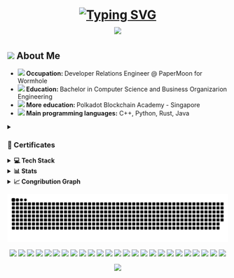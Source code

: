 <!--INTRO-->
<h1 align="center">
  <a href="https://git.io/typing-svg">
    <img src="https://readme-typing-svg.demolab.com?font=Fira+Code&pause=1000&color=888ECC&center=true&random=false&width=435&lines=Hello+There+%F0%9F%91%8B;++This+is+Ilaria;+Nice+to+meet+you+!" alt="Typing SVG" />
  </a>
<br>
<img src="https://raw.githubusercontent.com/innng/innng/master/assets/kyubey.gif" height="40" />
</h1>

<!--BIO-->
<h2><img src="https://cultofthepartyparrot.com/guests/hd/nyanparrot.gif" height="30"/> About Me </h2>
   <ul>
	<li><b>	<img src="https://cultofthepartyparrot.com/parrots/hd/laptop_parrot.gif" height="20"/> Occupation: </b>Developer Relations Engineer @ PaperMoon for Wormhole</li>
	<li><b><img src="https://cultofthepartyparrot.com/parrots/hd/scienceparrot.gif" height="20"/> Education: </b>Bachelor in Computer Science and Business Organizarion Engineering</li>
	<li><b><img src="https://cultofthepartyparrot.com/parrots/hd/60fpsparrot.gif" height="20"/> More education: </b> Polkadot Blockchain Academy - Singapore</li>
	<li><b><img src="https://cultofthepartyparrot.com/parrots/deployparrot.gif" height="20"/> Main programming languages:</b> C++, Python, Rust, Java</li>
   </ul>

<!--CERTIFICATES-->
<details>
<summary><h3>🏅 Certificates </h3></summary>

- [Polkadot Blockchain Academy](https://kodadot.xyz/ahp/gallery/171-44)
- [UNIC - Intro to Digital Currencies](https://app.block.co/certificate/03d844fa-17d4-4628-98bb-eed9414441b7/)
</details>

<!--TECH-->
<details>
  <summary><b>💻 Tech Stack </b></summary>

👩‍💻 Programming languages 

![C++](https://img.shields.io/badge/c++-%2300599C.svg?style=flat-square&logo=c%2B%2B&logoColor=white) ![Java](https://img.shields.io/badge/java-%23ED8B00.svg?style=flat-square&logo=openjdk&logoColor=white) ![JavaScript](https://img.shields.io/badge/javascript-%23323330.svg?style=flat-square&logo=javascript&logoColor=%23F7DF1E) ![LaTeX](https://img.shields.io/badge/latex-%23008080.svg?style=flat-square&logo=latex&logoColor=white) ![Markdown](https://img.shields.io/badge/markdown-%23000000.svg?style=flat-square&logo=markdown&logoColor=white) ![Python](https://img.shields.io/badge/python-3670A0?style=flat-square&logo=python&logoColor=ffdd54) ![Rust](https://img.shields.io/badge/rust-%23000000.svg?style=flat-square&logo=rust&logoColor=white) ![Solidity](https://img.shields.io/badge/Solidity-%23363636.svg?style=flat-square&logo=solidity&logoColor=white) ![Swift](https://img.shields.io/badge/swift-F54A2A?style=flat-square&logo=swift&logoColor=white) ![TypeScript](https://img.shields.io/badge/typescript-%23007ACC.svg?style=flat-square&logo=typescript&logoColor=white) 

📚 Framewroks & Libraries 

![JavaFX](https://img.shields.io/badge/javafx-%23FF0000.svg?style=flat-square&logo=javafx&logoColor=white) ![NPM](https://img.shields.io/badge/NPM-%23CB3837.svg?style=flat-square&logo=npm&logoColor=white) ![NodeJS](https://img.shields.io/badge/node.js-6DA55F?style=flat-square&logo=node.js&logoColor=white) ![OpenCV](https://img.shields.io/badge/opencv-%23white.svg?style=flat-square&logo=opencv&logoColor=white) ![React](https://img.shields.io/badge/react-%2320232a.svg?style=flat-square&logo=react&logoColor=%2361DAFB) ![WordPress](https://img.shields.io/badge/WordPress-%23117AC9.svg?style=flat-square&logo=WordPress&logoColor=white) 

🎨 Design

![Adobe](https://img.shields.io/badge/adobe-%23FF0000.svg?style=flat-square&logo=adobe&logoColor=white) ![Adobe Illustrator](https://img.shields.io/badge/adobe%20illustrator-%23FF9A00.svg?style=flat-square&logo=adobe%20illustrator&logoColor=white) ![Adobe Photoshop](https://img.shields.io/badge/adobe%20photoshop-%2331A8FF.svg?style=flat-square&logo=adobe%20photoshop&logoColor=white) ![Adobe Premiere Pro](https://img.shields.io/badge/Adobe%20Premiere%20Pro-9999FF.svg?style=flat-square&logo=Adobe%20Premiere%20Pro&logoColor=white) ![Canva](https://img.shields.io/badge/Canva-%2300C4CC.svg?style=flat-square&logo=Canva&logoColor=white) ![Figma](https://img.shields.io/badge/figma-%23F24E1E.svg?style=flat-square&logo=figma&logoColor=white) 

🤖 Machine Learning

![Keras](https://img.shields.io/badge/Keras-%23D00000.svg?style=flat-square&logo=Keras&logoColor=white) ![Matplotlib](https://img.shields.io/badge/Matplotlib-%23ffffff.svg?style=flat-square&logo=Matplotlib&logoColor=black) ![mlflow](https://img.shields.io/badge/mlflow-%23d9ead3.svg?style=flat-square&logo=numpy&logoColor=blue) ![NumPy](https://img.shields.io/badge/numpy-%23013243.svg?style=flat-square&logo=numpy&logoColor=white) ![Pandas](https://img.shields.io/badge/pandas-%23150458.svg?style=flat-square&logo=pandas&logoColor=white) ![Plotly](https://img.shields.io/badge/Plotly-%233F4F75.svg?style=flat-square&logo=plotly&logoColor=white) ![PyTorch](https://img.shields.io/badge/PyTorch-%23EE4C2C.svg?style=flat-square&logo=PyTorch&logoColor=white) ![scikit-learn](https://img.shields.io/badge/scikit--learn-%23F7931E.svg?style=flat-square&logo=scikit-learn&logoColor=white) ![Scipy](https://img.shields.io/badge/SciPy-%230C55A5.svg?style=flat-square&logo=scipy&logoColor=%white) ![TensorFlow](https://img.shields.io/badge/TensorFlow-%23FF6F00.svg?style=flat-square&logo=TensorFlow&logoColor=white) 

</details>

<!--STATS-->
<details>
  <summary><b>📊 Stats</b></summary>
<br>
<p align="center">
  <img src="https://github-readme-stats.vercel.app/api?username=ilariae&theme=material-palenight&show_icons=true&hide_border=true&count_private=true" width="45%" />
  <img src="https://github-readme-streak-stats.herokuapp.com/?user=ilariae&theme=material-palenight&hide_border=true" width="48%" />
</p>
</details>

<!--GRAPH-->
<details>
  <summary><b>📈 Congribution Graph</b></summary>
<p align="center">
  <img src="https://github-readme-activity-graph.vercel.app/graph?username=ilariae&theme=material-palenight" width="800">
</p>
</details>

<!--ANIMATION-->
![Snake animation (dark mode)](https://github.com/ilariae/ilariae/raw/output/github-contribution-grid-snake-dark.svg#gh-dark-mode-only)

<!--FOOTER-->

<div align="center">
	<img src="https://cultofthepartyparrot.com/parrots/hd/angelparrot.gif" height="25"/>
	<img src="https://cultofthepartyparrot.com/parrots/hd/moonwalkingparrot.gif" height="25"/>
	<img src="https://cultofthepartyparrot.com/parrots/hd/wfhparrot.gif" height="25"/>
	<img src="https://cultofthepartyparrot.com/parrots/hd/mergeconflictparrot.gif" height="25"/>
	<img src="https://cultofthepartyparrot.com/parrots/hd/mergetrainparrot.gif" height="25"/>
  	<img src="https://cultofthepartyparrot.com/parrots/hd/horizontalparrot.gif" height="25"/>
     	<img src="https://cultofthepartyparrot.com/parrots/hd/everythingsfineparrot.gif" height="25"/>
      	<img src="https://cultofthepartyparrot.com/parrots/hd/moonparrot.gif" height="25"/>
 	<img src="https://cultofthepartyparrot.com/parrots/hd/stableparrot.gif" height="25"/>
	<img src="https://cultofthepartyparrot.com/parrots/hd/birthdaypartyparrot.gif" height="25"/>
	<img src="https://cultofthepartyparrot.com/parrots/hd/backwardsparrot.gif" height="25"/>
	<img src="https://cultofthepartyparrot.com/parrots/hd/bouncingparrot.gif" height="25"/>
	<img src="https://cultofthepartyparrot.com/parrots/hd/quadparrot.gif" height="25"/>
  	<img src="https://cultofthepartyparrot.com/parrots/hd/partyparrot.gif" height="25"/>
	<img src="https://cultofthepartyparrot.com/parrots/hd/congaparrot.gif" height="25"/>
	<img src="https://cultofthepartyparrot.com/parrots/hd/beerparrot.gif" height="25"/>
	<img src="https://cultofthepartyparrot.com/parrots/hd/discoparrot.gif" height="25"/>
	<img src="https://cultofthepartyparrot.com/parrots/hd/confusedparrot.gif" height="25"/>
	<img src="https://cultofthepartyparrot.com/parrots/hd/spinningparrot.gif" height="25"/>
	<img src="https://cultofthepartyparrot.com/parrots/hd/rythmicalparrot.gif" height="25"/>
	<img src="https://cultofthepartyparrot.com/other-parrots/hd/Pink_Cockatoo.gif" height="25"/>
	<img src="https://cultofthepartyparrot.com/guests/hd/discoduck.gif" height="25"/>
	<img src="https://cultofthepartyparrot.com/guests/hd/dogeparrot.gif" height="25"/>
	<img src="https://cultofthepartyparrot.com/guests/hd/vibepartycat.gif" height="25"/>
	<img src="https://cultofthepartyparrot.com/parrots/hd/evilparrot.gif" height="25"/>
</div>

<p align="center">
  <img src="https://capsule-render.vercel.app/api?type=waving&color=gradient&height=60&section=footer"/>
</p>

<!--

stats generators:
- https://gh-stats-gen.vercel.app/
- https://gprm.itsvg.in/

Parrots: https://cultofthepartyparrot.com/

- 🔭 I’m currently working on ...
- 🌱 I’m currently learning ...
- 👯 I’m looking to collaborate on ...
- 🤔 I’m looking for help with ...
- 💬 Ask me about ...
- 📫 How to reach me: ...

🌱 What do I do and What have I done?
⚡ One line that describes me best?

Section ideas: 
📚 Learning
💻 Current projects

<details>
  <summary><b>⚙️ Per aprire un elenco</b></summary>
  	<ul>
  	    <li><b>titolo:</b> item</li>
	</ul>
</details



<div align="center">
	<img src="https://cultofthepartyparrot.com/parrots/hd/mergeconflictparrot.gif" width="30" height="30"/>
	<img src="https://cultofthepartyparrot.com/parrots/hd/dealwithitnowparrot.gif" width="30" height="30"/>
	<img src="https://cultofthepartyparrot.com/parrots/hd/moonwalkingparrot.gif" width="30" height="30"/>
	<img src="https://cultofthepartyparrot.com/parrots/hd/angryparrot.gif" width="30" height="30"/>
 	<img src="https://cultofthepartyparrot.com/parrots/hd/pirateparrot.gif" width="30" height="30"/>
  	<img src="https://cultofthepartyparrot.com/parrots/hd/horizontalparrot.gif" width="30" height="30"/>
    	<img src="https://cultofthepartyparrot.com/parrots/hd/maracasparrot.gif" width="30" height="30"/>
     	<img src="https://cultofthepartyparrot.com/parrots/hd/everythingsfineparrot.gif" width="30" height="30"/>
      	<img src="https://cultofthepartyparrot.com/parrots/hd/moonparrot.gif" width="30" height="30"/>
       	<img src="https://cultofthepartyparrot.com/parrots/hd/chefkissparrot.gif" width="30" height="30"/>
	<img src="https://cultofthepartyparrot.com/parrots/hd/sleepingparrot.gif" width="30" height="30"/>
 	<img src="https://cultofthepartyparrot.com/parrots/hd/stableparrot.gif" width="30" height="30"/>
	<img src="https://cultofthepartyparrot.com/parrots/hd/evilparrot.gif" width="30" height="30"/>
	<img src="https://cultofthepartyparrot.com/parrots/hd/angelparrot.gif" width="50" height="30"/>
	<img src="https://cultofthepartyparrot.com/parrots/hd/birthdaypartyparrot.gif" width="30" height="30"/>
	<img src="https://cultofthepartyparrot.com/parrots/deployparrot.gif" width="30" height="30"/>
	<img src="https://cultofthepartyparrot.com/parrots/hd/laptop_parrot.gif" width="30" height="30"/>
	<img src="https://cultofthepartyparrot.com/parrots/hd/flowerparrot.gif" width="30" height="30"/>
	<img src="https://cultofthepartyparrot.com/parrots/hd/backwardsparrot.gif" width="30" height="30"/>
	<img src="https://cultofthepartyparrot.com/parrots/hd/bouncingparrot.gif" width="30" height="30"/>
	<img src="https://cultofthepartyparrot.com/parrots/hd/wfhparrot.gif" width="30" height="30"/>
	<img src="https://cultofthepartyparrot.com/parrots/hd/hypnoparrot.gif" width="30" height="30"/>
	<img src="https://cultofthepartyparrot.com/parrots/hd/quadparrot.gif" width="30" height="30"/>
  	<img src="https://cultofthepartyparrot.com/parrots/hd/partyparrot.gif" width="30" height="30"/>
</div>
-->
